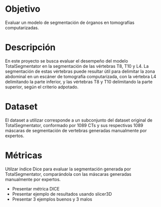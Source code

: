 # Objetivo
Evaluar un modelo de segmentación de órganos en tomografías computarizadas.

# Descripción
En este proyecto se busca evaluar el desempeño del modelo TotalSegmentator en la segmentación de las vértebras T8, T10 y L4. La segmentación de estas vértebras puede resultar útil para delimitar la zona abdominal en un escáner de tomografía computarizada, con la vértebra L4 delimitando la parte inferior, y las vértebras T8 y T10 delimitando la parte superior, según el criterio adpotado.

# Dataset
El dataset a utilizar corresponde a un subconjunto del dataset original de TotalSegmentator, conformado por 1089 CTs y sus respectivas 1089 máscaras de segmentación de vertebras generadas manualmente por expertos.


# Métricas
Utilzar índice Dice para evaluar la segmentación generada por TotalSegmentator, comparándola con las máscaras generadas manualmente por expertos.
- Presentar métrica DICE
- Presentar ejemplo de resultados usando slicer3D
- Presentar 3 ejemplos buenos y 3 malos
